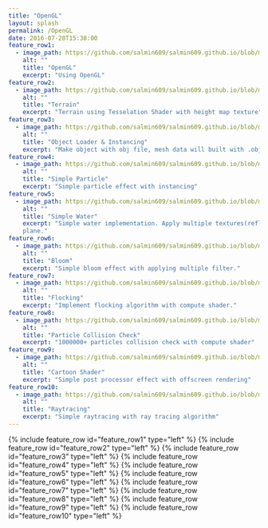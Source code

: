 ```yaml
---
title: "OpenGL"
layout: splash
permalink: /OpenGL
date: 2016-07-28T15:38:00
feature_row1:
  - image_path: https://github.com/salmin609/salmin609.github.io/blob/master/images/opengl_logo.png?raw=true
    alt: ""
    title: "OpenGL"
    excerpt: "Using OpenGL"
feature_row2:
  - image_path: https://github.com/salmin609/salmin609.github.io/blob/master/images/1.gif?raw=true
    alt: ""
    title: "Terrain"
    excerpt: "Terrain using Tesselation Shader with height map texture"
feature_row3:
  - image_path: https://github.com/salmin609/salmin609.github.io/blob/master/images/2.gif?raw=true
    alt: ""
    title: "Object Loader & Instancing"
    excerpt: "Make object with obj file, mesh data will built with .obj file"
feature_row4:
  - image_path: https://github.com/salmin609/salmin609.github.io/blob/master/images/3.gif?raw=true
    alt: ""
    title: "Simple Particle"
    excerpt: "Simple particle effect with instancing"
feature_row5:
  - image_path: https://github.com/salmin609/salmin609.github.io/blob/master/images/4.gif?raw=true
    alt: ""
    title: "Simple Water"
    excerpt: "Simple water implementation. Apply multiple textures(reflection, refraction, noise map...) to 
    plane."
feature_row6:
  - image_path: https://github.com/salmin609/salmin609.github.io/blob/master/images/5.gif?raw=true
    alt: ""
    title: "Bloom"
    excerpt: "Simple bloom effect with applying multiple filter."
feature_row7:
  - image_path: https://github.com/salmin609/salmin609.github.io/blob/master/images/6.gif?raw=true
    alt: ""
    title: "Flocking"
    excerpt: "Implement flocking algorithm with compute shader."
feature_row8:
  - image_path: https://github.com/salmin609/salmin609.github.io/blob/master/images/7-3.gif?raw=true
    alt: ""
    title: "Particle Collision Check"
    excerpt: "1000000+ particles collision check with compute shader"
feature_row9:
  - image_path: https://github.com/salmin609/salmin609.github.io/blob/master/images/8.gif?raw=true
    alt: ""
    title: "Cartoon Shader"
    excerpt: "Simple post processor effect with offscreen rendering"
feature_row10:
  - image_path: https://github.com/salmin609/salmin609.github.io/blob/master/images/re7.gif?raw=true
    alt: ""
    title: "Raytracing"
    excerpt: "Simple raytracing with ray tracing algorithm"
---
```



{% include feature_row id="feature_row1" type="left" %}
{% include feature_row id="feature_row2" type="left" %}
{% include feature_row id="feature_row3" type="left" %}
{% include feature_row id="feature_row4" type="left" %}
{% include feature_row id="feature_row5" type="left" %}
{% include feature_row id="feature_row6" type="left" %}
{% include feature_row id="feature_row7" type="left" %}
{% include feature_row id="feature_row8" type="left" %}
{% include feature_row id="feature_row9" type="left" %}
{% include feature_row id="feature_row10" type="left" %}